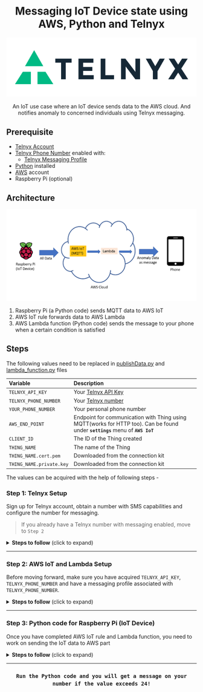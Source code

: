 <div align="center">

# Messaging IoT Device state using AWS, Python and Telnyx

![Telnyx](/img/logo-dark.png)

An IoT use case where an IoT device sends data to the AWS cloud. And notifies anomaly to concerned individuals using Telnyx messaging.

</div>

## Prerequisite
 
 * [Telnyx Account](https://telnyx.com/sign-up?utm_source=referral&utm_medium=github_referral&utm_campaign=cross-site-link)
 * [Telnyx Phone Number](https://portal.telnyx.com/#/app/numbers/my-numbers?utm_source=referral&utm_medium=github_referral&utm_campaign=cross-site-link) enabled with:
    * [Telnyx Messaging Profile](https://portal.telnyx.com/#/app/messaging)
 * [Python](https://nodejs.org/en/) installed
 * [AWS](https://aws.amazon.com/) account
 * Raspberry Pi (optional)

## Architecture

<div align="center">

![IoT](/img/architecture.PNG)

</div>

1. Raspberry Pi (a Python code) sends MQTT data to AWS IoT 
2. AWS IoT rule forwards data to AWS Lambda
3. AWS Lambda function (Python code) sends the message to your phone when a certain condition is satisfied 
  
## Steps

The following values need to be replaced in [publishData.py](https://github.com/vidhanbhonsle/Telnyx_messaging_AWS_IoT_Lambda/blob/main/publishData.py) and [lambda_function.py](https://github.com/vidhanbhonsle/Telnyx_messaging_AWS_IoT_Lambda/blob/main/lambda_function.py) files

| Variable               | Description                                                                                                                                              |
|:-----------------------|:---------------------------------------------------------------------------------------------------------------------------------------------------------|
| `TELNYX_API_KEY`       | Your [Telnyx API Key](https://portal.telnyx.com/#/app/api-keys?utm_source=referral&utm_medium=github_referral&utm_campaign=cross-site-link)              |
| `TELNYX_PHONE_NUMBER`    | Your [Telnyx number](https://portal.telnyx.com/#/app/numbers/my-numbers?utm_source=referral&utm_medium=github_referral&utm_campaign=cross-site-link) |
| `YOUR_PHONE_NUMBER`      | Your personal phone number                                                                                                   |
| `AWS_END_POINT`             | Endpoint for communication with Thing using MQTT(works for HTTP too). Can be found under **`settings`** menu of **`AWS IoT`**                                                                                              |
| `CLIENT_ID` | The ID of the Thing created                          |
| `THING_NAME` | The name of the Thing |
| `THING_NAME.cert.pem` | Downloaded from the connection kit |
| `THING_NAME.private.key` | Downloaded from the connection kit |

The values can be acquired with the help of following steps -

 ### Step 1: Telnyx Setup 
Sign up for Telnyx account, obtain a number with SMS capabilities and configure the number for messaging.
> If you already have a Telnyx number with messaging enabled, move to `Step 2` 
<details>
<summary><strong>Steps to follow</strong> (click to expand)</summary><p>

 1. Sign up for Telnyx account
    > Set up a developer account with [Telnyx](https://telnyx.com/sign-up?utm_source=referral&utm_medium=github_referral&utm_campaign=cross-site-link).

 2. Obtain a number with SMS capabilities for auto-responder app
    > After creating an account and signing in, you need to [acquire a number](https://portal.telnyx.com/#/app/numbers/my-numbers?utm_source=referral&utm_medium=github_referral&utm_campaign=cross-site-link) for the application. Search for a number by selecting your preferred 'Region' or 'Area Code'.
    
    > Make sure that the number supports SMS feature(Very Important!) as it will be used by our application.
 
 3. Create a messaging profile
    > Next create a [messaging profile](https://portal.telnyx.com/#/app/messaging?utm_source=referral&utm_medium=github_referral&utm_campaign=cross-site-link) by clicking on "Add new profile" and provide a suitable profile name to it(you do not need to provide any other detail for now).

 4. Configure the number for messaging
    > Go to the [numbers](https://portal.telnyx.com/#/app/numbers/my-numbers??utm_source=referral&utm_medium=github_referral&utm_campaign=cross-site-link) page, look for the number you created and set the number's `Messaging Profile` to the profile you created in the previous step. 
    
    <details>
    <summary>What if the Telnyx number is an international number for a User</summary>
    <br>    
    
    > If you want to send the message to a Telnyx number which is not in the country where you are, then you need to click on the 'Routing' option.
     <img src='./img/routing_click_red.png' width="800"/>
    
    > After clicking on 'Routing', a dialog box will open. In there, select the traffic type as "P2P" to allow International Inbound and Outbound SMS deliverability. And do not forget to save the changes!  

     <img src='./img/routing_selected.png' width="800"/> 
    </details>
    
 5. Acquire Telnyx API key
    > Go to the [API Keys](https://portal.telnyx.com/#/app/api-keys??utm_source=referral&utm_medium=github_referral&utm_campaign=cross-site-link) page and copy the API Key for the future steps. Incase there is no API Key, then create one.
</p></details>

___

### Step 2: AWS IoT and Lambda Setup
Before moving forward, make sure you have acquired `TELNYX_API_KEY`, `TELNYX_PHONE_NUMBER` and have a messaging profile associated with `TELNYX_PHONE_NUMBER`.

<details>
<summary><strong>Steps to follow</strong> (click to expand)</summary><p>

 1. Create AWS IoT Thing and download connection kit for Python
    * You can find steps [here](https://www.youtube.com/watch?v=6w9a6y_-T2o)
        * You need `root-CA.crt`, `THING_NAME.cert.pem` and `THING_NAME.private.key` from above
    
 2. Create [Lambda](https://aws.amazon.com/lambda/) function
    * Follow the steps mentioned [here]() for creating Python based lambda function.
    * Copy and paste the code from [lambda_function.py](https://github.com/vidhanbhonsle/Telnyx_messaging_AWS_IoT_Lambda/blob/main/lambda_function.py) file into the AWS consoles `lambda_function.py` file
    * Substitute below mentioned values with the values acquired from `Step One` - 
        * `TELNYX_PHONE_NUMBER`, 
        * `YOUR_PHONE_NUMBER` and 
        * `TELNYX_API_KEY` 
    * You can test the function with test feature in the menu of Lambda.
 
 3. Connect AWS IoT rule with AWS Lambda
    * Create a rule
        * Go to the AWS IoT Core Console, and from the left menu, click on the ‘Act’ dropdown, and click on ‘Rules’. Click on 'Create'
        * Provide a suitable name and description

        ![Rule_name_desc](/img/rule_name_desc.PNG)
        
        * Enter rule query
            ``` mysql
                SELECT * from "iot"    
            ```

        ![Rule_query](/img/rule_query.PNG)

        * Next click on `Add Action`.
        
        ![Rule_add_action](/img/rule_add_action.PNG)
        
        * Out of the list of actions that opens up, select ‘Send a message to a Lambda function’, and then click on ‘Configure action’. 

        ![Rule_add_lambda](/img/rule_add_lambda.PNG)

        * Select the lambda function you created and click `Add Action`.

        * Finally, click on `Create Rule` to complete the step

        * Lastly, enable the rule

        ![Rule_enable](/img/rule_enable.PNG)
</p></details>

___

### Step 3: Python code for Raspberry Pi (IoT Device)
Once you have completed AWS IoT rule and Lambda function, you need to work on sending the IoT data to AWS part

<details>
<summary><strong>Steps to follow</strong> (click to expand)</summary><p>

 1. Copy and paste the code from [publishData.py](https://github.com/vidhanbhonsle/Telnyx_messaging_AWS_IoT_Lambda/blob/main/publishData.py) into your own Python file (name it as you wish!)
    * Keep the files acquired from `Step One` in the same location as your Python file. These are the files -
        * `THING_NAME.cert.pem` file
        * `THING_NAME.private.key` file
        * `root-CA.crt` file
    * Substitute the following values with your own in Python code 
        * `AWS_END_POINT` 
        * `CLIENT_ID`
        * `THING_NAME`
        * `THING_NAME.cert.pem`
        * `THING_NAME.private.key`
</p></details>

___

<div align="center">
 
### `Run the Python code and you will get a message on your number if the value exceeds 24!`

</div> 
